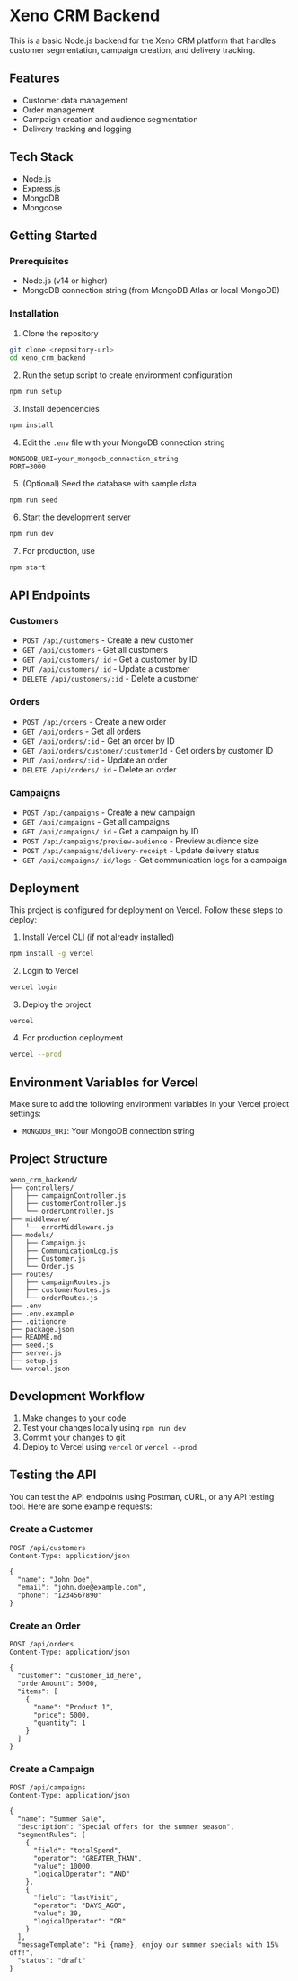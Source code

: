 # Xeno CRM Backend

This is a basic Node.js backend for the Xeno CRM platform that handles customer segmentation, campaign creation, and delivery tracking.

## Features

- Customer data management
- Order management
- Campaign creation and audience segmentation
- Delivery tracking and logging

## Tech Stack

- Node.js
- Express.js
- MongoDB
- Mongoose

## Getting Started

### Prerequisites

- Node.js (v14 or higher)
- MongoDB connection string (from MongoDB Atlas or local MongoDB)

### Installation

1. Clone the repository
```bash
git clone <repository-url>
cd xeno_crm_backend
```

2. Run the setup script to create environment configuration
```bash
npm run setup
```

3. Install dependencies
```bash
npm install
```

4. Edit the `.env` file with your MongoDB connection string
```
MONGODB_URI=your_mongodb_connection_string
PORT=3000
```

5. (Optional) Seed the database with sample data
```bash
npm run seed
```

6. Start the development server
```bash
npm run dev
```

7. For production, use
```bash
npm start
```

## API Endpoints

### Customers

- `POST /api/customers` - Create a new customer
- `GET /api/customers` - Get all customers
- `GET /api/customers/:id` - Get a customer by ID
- `PUT /api/customers/:id` - Update a customer
- `DELETE /api/customers/:id` - Delete a customer

### Orders

- `POST /api/orders` - Create a new order
- `GET /api/orders` - Get all orders
- `GET /api/orders/:id` - Get an order by ID
- `GET /api/orders/customer/:customerId` - Get orders by customer ID
- `PUT /api/orders/:id` - Update an order
- `DELETE /api/orders/:id` - Delete an order

### Campaigns

- `POST /api/campaigns` - Create a new campaign
- `GET /api/campaigns` - Get all campaigns
- `GET /api/campaigns/:id` - Get a campaign by ID
- `POST /api/campaigns/preview-audience` - Preview audience size
- `POST /api/campaigns/delivery-receipt` - Update delivery status
- `GET /api/campaigns/:id/logs` - Get communication logs for a campaign

## Deployment

This project is configured for deployment on Vercel. Follow these steps to deploy:

1. Install Vercel CLI (if not already installed)
```bash
npm install -g vercel
```

2. Login to Vercel
```bash
vercel login
```

3. Deploy the project
```bash
vercel
```

4. For production deployment
```bash
vercel --prod
```

## Environment Variables for Vercel

Make sure to add the following environment variables in your Vercel project settings:

- `MONGODB_URI`: Your MongoDB connection string

## Project Structure

```
xeno_crm_backend/
├── controllers/
│   ├── campaignController.js
│   ├── customerController.js
│   └── orderController.js
├── middleware/
│   └── errorMiddleware.js
├── models/
│   ├── Campaign.js
│   ├── CommunicationLog.js
│   ├── Customer.js
│   └── Order.js
├── routes/
│   ├── campaignRoutes.js
│   ├── customerRoutes.js
│   └── orderRoutes.js
├── .env
├── .env.example
├── .gitignore
├── package.json
├── README.md
├── seed.js
├── server.js
├── setup.js
└── vercel.json
```

## Development Workflow

1. Make changes to your code
2. Test your changes locally using `npm run dev`
3. Commit your changes to git
4. Deploy to Vercel using `vercel` or `vercel --prod`

## Testing the API

You can test the API endpoints using Postman, cURL, or any API testing tool. Here are some example requests:

### Create a Customer
```
POST /api/customers
Content-Type: application/json

{
  "name": "John Doe",
  "email": "john.doe@example.com",
  "phone": "1234567890"
}
```

### Create an Order
```
POST /api/orders
Content-Type: application/json

{
  "customer": "customer_id_here",
  "orderAmount": 5000,
  "items": [
    {
      "name": "Product 1",
      "price": 5000,
      "quantity": 1
    }
  ]
}
```

### Create a Campaign
```
POST /api/campaigns
Content-Type: application/json

{
  "name": "Summer Sale",
  "description": "Special offers for the summer season",
  "segmentRules": [
    {
      "field": "totalSpend",
      "operator": "GREATER_THAN",
      "value": 10000,
      "logicalOperator": "AND"
    },
    {
      "field": "lastVisit",
      "operator": "DAYS_AGO",
      "value": 30,
      "logicalOperator": "OR"
    }
  ],
  "messageTemplate": "Hi {name}, enjoy our summer specials with 15% off!",
  "status": "draft"
}
```